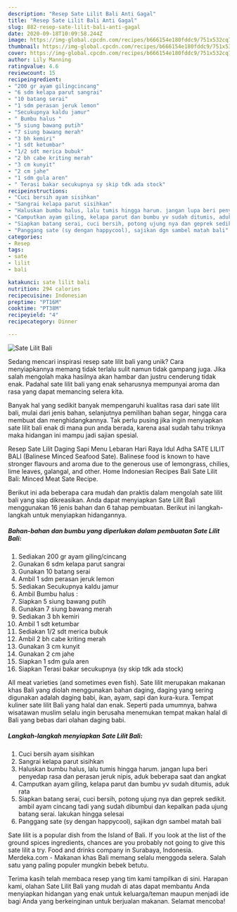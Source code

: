 ```yaml
---
description: "Resep Sate Lilit Bali Anti Gagal"
title: "Resep Sate Lilit Bali Anti Gagal"
slug: 882-resep-sate-lilit-bali-anti-gagal
date: 2020-09-18T10:09:58.244Z
image: https://img-global.cpcdn.com/recipes/b666154e180fddc9/751x532cq70/sate-lilit-bali-foto-resep-utama.jpg
thumbnail: https://img-global.cpcdn.com/recipes/b666154e180fddc9/751x532cq70/sate-lilit-bali-foto-resep-utama.jpg
cover: https://img-global.cpcdn.com/recipes/b666154e180fddc9/751x532cq70/sate-lilit-bali-foto-resep-utama.jpg
author: Lily Manning
ratingvalue: 4.6
reviewcount: 15
recipeingredient:
- "200 gr ayam gilingcincang"
- "6 sdm kelapa parut sangrai"
- "10 batang serai"
- "1 sdm perasan jeruk lemon"
- "Secukupnya kaldu jamur"
- " Bumbu halus "
- "5 siung bawang putih"
- "7 siung bawang merah"
- "3 bh kemiri"
- "1 sdt ketumbar"
- "1/2 sdt merica bubuk"
- "2 bh cabe kriting merah"
- "3 cm kunyit"
- "2 cm jahe"
- "1 sdm gula aren"
- " Terasi bakar secukupnya sy skip tdk ada stock"
recipeinstructions:
- "Cuci bersih ayam sisihkan"
- "Sangrai kelapa parut sisihkan"
- "Haluskan bumbu halus, lalu tumis hingga harum. jangan lupa beri penyedap rasa dan perasan jeruk nipis, aduk beberapa saat dan angkat"
- "Camputkan ayam giling, kelapa parut dan bumbu yv sudah ditumis, aduk rata"
- "Siapkan batang serai, cuci bersih, potong ujung nya dan geprek sedikit. ambil ayam cincang tadi yang sudah dibumbui dan kepalkan pada ujung batang serai. lakukan hingga selesai"
- "Panggang sate (sy dengan happycool), sajikan dgn sambel matah bali"
categories:
- Resep
tags:
- sate
- lilit
- bali

katakunci: sate lilit bali 
nutrition: 294 calories
recipecuisine: Indonesian
preptime: "PT16M"
cooktime: "PT38M"
recipeyield: "4"
recipecategory: Dinner

---
```



![Sate Lilit Bali](https://img-global.cpcdn.com/recipes/b666154e180fddc9/751x532cq70/sate-lilit-bali-foto-resep-utama.jpg)

Sedang mencari inspirasi resep sate lilit bali yang unik? Cara menyiapkannya memang tidak terlalu sulit namun tidak gampang juga. Jika salah mengolah maka hasilnya akan hambar dan justru cenderung tidak enak. Padahal sate lilit bali yang enak seharusnya mempunyai aroma dan rasa yang dapat memancing selera kita.

Banyak hal yang sedikit banyak mempengaruhi kualitas rasa dari sate lilit bali, mulai dari jenis bahan, selanjutnya pemilihan bahan segar, hingga cara membuat dan menghidangkannya. Tak perlu pusing jika ingin menyiapkan sate lilit bali enak di mana pun anda berada, karena asal sudah tahu triknya maka hidangan ini mampu jadi sajian spesial.

Resep Sate Lilit Daging Sapi Menu Lebaran Hari Raya Idul Adha SATE LILIT BALI (Balinese Minced Seafood Sate). Balinese food is known to have stronger flavours and aroma due to the generous use of lemongrass, chilies, lime leaves, galangal, and other. Home Indonesian Recipes Bali Sate Lilit Bali: Minced Meat Sate Recipe.


Berikut ini ada beberapa cara mudah dan praktis dalam mengolah sate lilit bali yang siap dikreasikan. Anda dapat menyiapkan Sate Lilit Bali menggunakan 16 jenis bahan dan 6 tahap pembuatan. Berikut ini langkah-langkah untuk menyiapkan hidangannya.

<!--inarticleads1-->

##### Bahan-bahan dan bumbu yang diperlukan dalam pembuatan Sate Lilit Bali:

1. Sediakan 200 gr ayam giling/cincang
1. Gunakan 6 sdm kelapa parut sangrai
1. Gunakan 10 batang serai
1. Ambil 1 sdm perasan jeruk lemon
1. Sediakan Secukupnya kaldu jamur
1. Ambil  Bumbu halus :
1. Siapkan 5 siung bawang putih
1. Gunakan 7 siung bawang merah
1. Sediakan 3 bh kemiri
1. Ambil 1 sdt ketumbar
1. Sediakan 1/2 sdt merica bubuk
1. Ambil 2 bh cabe kriting merah
1. Gunakan 3 cm kunyit
1. Gunakan 2 cm jahe
1. Siapkan 1 sdm gula aren
1. Siapkan  Terasi bakar secukupnya (sy skip tdk ada stock)


All meat varieties (and sometimes even fish). Sate lilit merupakan makanan khas Bali yang diolah menggunakan bahan daging, daging yang sering digunakan adalah daging babi, ikan, ayam, sapi dan kura-kura. Tempat kuliner sate lilit Bali yang halal dan enak. Seperti pada umumnya, bahwa wisatawan muslim selalu ingin berusaha menemukan tempat makan halal di Bali yang bebas dari olahan daging babi. 

<!--inarticleads2-->

##### Langkah-langkah menyiapkan Sate Lilit Bali:

1. Cuci bersih ayam sisihkan
1. Sangrai kelapa parut sisihkan
1. Haluskan bumbu halus, lalu tumis hingga harum. jangan lupa beri penyedap rasa dan perasan jeruk nipis, aduk beberapa saat dan angkat
1. Camputkan ayam giling, kelapa parut dan bumbu yv sudah ditumis, aduk rata
1. Siapkan batang serai, cuci bersih, potong ujung nya dan geprek sedikit. ambil ayam cincang tadi yang sudah dibumbui dan kepalkan pada ujung batang serai. lakukan hingga selesai
1. Panggang sate (sy dengan happycool), sajikan dgn sambel matah bali


Sate lilit is a popular dish from the Island of Bali. If you look at the list of the ground spices ingredients, chances are you probably not going to give this sate lilit a try. Food and drinks company in Surabaya, Indonesia. Merdeka.com - Makanan khas Bali memang selalu menggoda selera. Salah satu yang paling populer mungkin bebek betutu. 

Terima kasih telah membaca resep yang tim kami tampilkan di sini. Harapan kami, olahan Sate Lilit Bali yang mudah di atas dapat membantu Anda menyiapkan hidangan yang enak untuk keluarga/teman maupun menjadi ide bagi Anda yang berkeinginan untuk berjualan makanan. Selamat mencoba!
